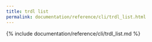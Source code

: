 ```yaml
---
title: trdl list
permalink: documentation/reference/cli/trdl_list.html
---
```


{% include documentation/reference/cli/trdl_list.md %}
